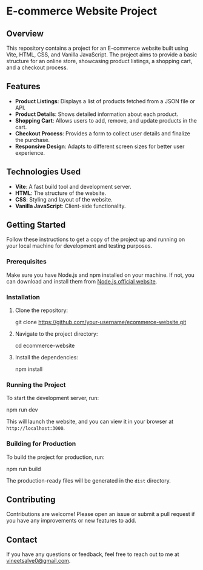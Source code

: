 
# E-commerce Website Project


## Overview

This repository contains a project for an E-commerce website built using Vite, HTML, CSS, and Vanilla JavaScript. The project aims to provide a basic structure for an online store, showcasing product listings, a shopping cart, and a checkout process.

## Features

- **Product Listings**: Displays a list of products fetched from a JSON file or API.
- **Product Details**: Shows detailed information about each product.
- **Shopping Cart**: Allows users to add, remove, and update products in the cart.
- **Checkout Process**: Provides a form to collect user details and finalize the purchase.
- **Responsive Design**: Adapts to different screen sizes for better user experience.

## Technologies Used

- **Vite**: A fast build tool and development server.
- **HTML**: The structure of the website.
- **CSS**: Styling and layout of the website.
- **Vanilla JavaScript**: Client-side functionality.

## Getting Started

Follow these instructions to get a copy of the project up and running on your local machine for development and testing purposes.

### Prerequisites

Make sure you have Node.js and npm installed on your machine. If not, you can download and install them from [Node.js official website](https://nodejs.org/).

### Installation

1. Clone the repository:


   git clone https://github.com/your-username/ecommerce-website.git


2. Navigate to the project directory:


   cd ecommerce-website


3. Install the dependencies:

 
   npm install


### Running the Project

To start the development server, run:


npm run dev


This will launch the website, and you can view it in your browser at `http://localhost:3000`.

### Building for Production

To build the project for production, run:


npm run build


The production-ready files will be generated in the `dist` directory.

## Contributing

Contributions are welcome! Please open an issue or submit a pull request if you have any improvements or new features to add.

## Contact

If you have any questions or feedback, feel free to reach out to me at [vineetsalve0@gmail.com](mailto:vineetsalve0@gmail.com).
